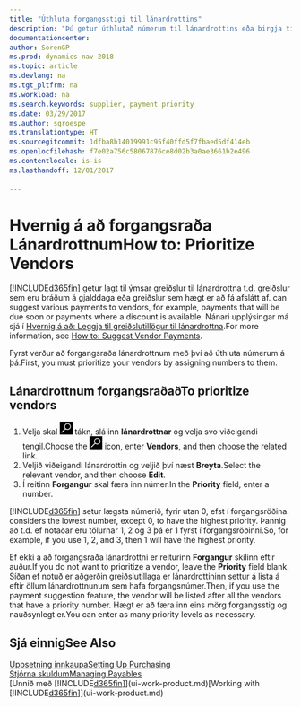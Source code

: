 ```yaml
---
title: "Úthluta forgangsstigi til lánardrottins"
description: "Þú getur úthlutað númerum til lánardrottins eða birgja til að forgangsraða þeim og auðvelda greiðslutillögur í Dynamics NAV."
documentationcenter: 
author: SorenGP
ms.prod: dynamics-nav-2018
ms.topic: article
ms.devlang: na
ms.tgt_pltfrm: na
ms.workload: na
ms.search.keywords: supplier, payment priority
ms.date: 03/29/2017
ms.author: sgroespe
ms.translationtype: HT
ms.sourcegitcommit: 1dfba8b14019991c95f40ffd5f7fbaed5df414eb
ms.openlocfilehash: f7e02a756c58067876ce8d02b3a0ae3661b2e496
ms.contentlocale: is-is
ms.lasthandoff: 12/01/2017

---
```

# <a name="how-to-prioritize-vendors"></a><span data-ttu-id="8fea5-103">Hvernig á að forgangsraða Lánardrottnum</span><span class="sxs-lookup"><span data-stu-id="8fea5-103">How to: Prioritize Vendors</span></span>
[!INCLUDE[d365fin](includes/d365fin_md.md)]<span data-ttu-id="8fea5-104"> getur lagt til ýmsar greiðslur til lánardrottna t.d. greiðslur sem eru bráðum á gjalddaga eða greiðslur sem hægt er að fá afslátt af.</span><span class="sxs-lookup"><span data-stu-id="8fea5-104"> can suggest various payments to vendors, for example, payments that will be due soon or payments where a discount is available.</span></span> <span data-ttu-id="8fea5-105">Nánari upplýsingar má sjá í [Hvernig á að: Leggja til greiðslutillögur til lánardrottna](payables-how-suggest-vendor-payments.md).</span><span class="sxs-lookup"><span data-stu-id="8fea5-105">For more information, see [How to: Suggest Vendor Payments](payables-how-suggest-vendor-payments.md).</span></span>

<span data-ttu-id="8fea5-106">Fyrst verður að forgangsraða lánardrottnum með því að úthluta númerum á þá.</span><span class="sxs-lookup"><span data-stu-id="8fea5-106">First, you must prioritize your vendors by assigning numbers to them.</span></span>

## <a name="to-prioritize-vendors"></a><span data-ttu-id="8fea5-107">Lánardrottnum forgangsraðað</span><span class="sxs-lookup"><span data-stu-id="8fea5-107">To prioritize vendors</span></span>
1. <span data-ttu-id="8fea5-108">Velja skal ![Leit að síðu eða skýrslu](media/ui-search/search_small.png "Leit að síðu eða skýrslu táknið") tákn, slá inn **lánardrottnar** og velja svo viðeigandi tengil.</span><span class="sxs-lookup"><span data-stu-id="8fea5-108">Choose the ![Search for Page or Report](media/ui-search/search_small.png "Search for Page or Report icon") icon, enter **Vendors**, and then choose the related link.</span></span>
2. <span data-ttu-id="8fea5-109">Veljið viðeigandi lánardrottin og veljið því næst **Breyta**.</span><span class="sxs-lookup"><span data-stu-id="8fea5-109">Select the relevant vendor, and then choose **Edit**.</span></span>
3. <span data-ttu-id="8fea5-110">Í reitinn **Forgangur** skal færa inn númer.</span><span class="sxs-lookup"><span data-stu-id="8fea5-110">In the **Priority** field, enter a number.</span></span>

[!INCLUDE[d365fin](includes/d365fin_md.md)]<span data-ttu-id="8fea5-111"> setur lægsta númerið, fyrir utan 0, efst í forgangsröðina.</span><span class="sxs-lookup"><span data-stu-id="8fea5-111"> considers the lowest number, except 0, to have the highest priority.</span></span> <span data-ttu-id="8fea5-112">Þannig að t.d. ef notaðar eru tölurnar 1, 2 og 3 þá er 1 fyrst í forgangsröðinni.</span><span class="sxs-lookup"><span data-stu-id="8fea5-112">So, for example, if you use 1, 2, and 3, then 1 will have the highest priority.</span></span>

<span data-ttu-id="8fea5-113">Ef ekki á að forgangsraða lánardrottni er reiturinn **Forgangur** skilinn eftir auður.</span><span class="sxs-lookup"><span data-stu-id="8fea5-113">If you do not want to prioritize a vendor, leave the **Priority** field blank.</span></span> <span data-ttu-id="8fea5-114">Síðan ef notuð er aðgerðin greiðslutillaga er lánardrottininn settur á lista á eftir öllum lánardrottnunum sem hafa forgangsnúmer.</span><span class="sxs-lookup"><span data-stu-id="8fea5-114">Then, if you use the payment suggestion feature, the vendor will be listed after all the vendors that have a priority number.</span></span> <span data-ttu-id="8fea5-115">Hægt er að færa inn eins mörg forgangsstig og nauðsynlegt er.</span><span class="sxs-lookup"><span data-stu-id="8fea5-115">You can enter as many priority levels as necessary.</span></span>

## <a name="see-also"></a><span data-ttu-id="8fea5-116">Sjá einnig</span><span class="sxs-lookup"><span data-stu-id="8fea5-116">See Also</span></span>
[<span data-ttu-id="8fea5-117">Uppsetning innkaupa</span><span class="sxs-lookup"><span data-stu-id="8fea5-117">Setting Up Purchasing</span></span>](purchasing-setup-purchasing.md)  
[<span data-ttu-id="8fea5-118">Stjórna skuldum</span><span class="sxs-lookup"><span data-stu-id="8fea5-118">Managing Payables</span></span>](payables-manage-payables.md)  
<span data-ttu-id="8fea5-119">[Unnið með [!INCLUDE[d365fin](includes/d365fin_md.md)]](ui-work-product.md)</span><span class="sxs-lookup"><span data-stu-id="8fea5-119">[Working with [!INCLUDE[d365fin](includes/d365fin_md.md)]](ui-work-product.md)</span></span>

